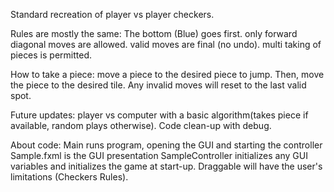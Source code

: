 Standard recreation of player vs player checkers.

Rules are mostly the same:
  The bottom (Blue) goes first.
  only forward diagonal moves are allowed.
  valid moves are final (no undo).
  multi taking of pieces is permitted.
  
How to take a piece: 
  move a piece to the desired piece to jump. 
  Then, move the piece to the desired tile. 
  Any invalid moves will reset to the last valid spot. 

Future updates:
  player vs computer with a basic algorithm(takes piece if available, random plays otherwise).
  Code clean-up with debug.

About code:
  Main runs program, opening the GUI and starting the controller
  Sample.fxml is the GUI presentation
  SampleController initializes any GUI variables and initializes the game at start-up.
  Draggable will have the user's limitations (Checkers Rules).
